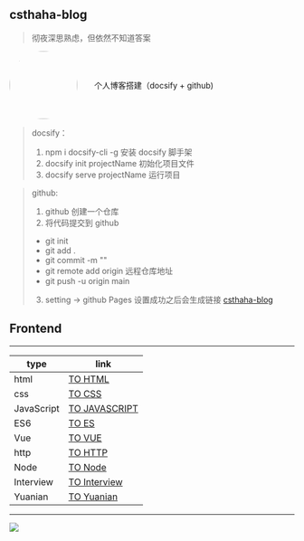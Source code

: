 ## csthaha-blog
> 彻夜深思熟虑，但依然不知道答案
<div style="display: flex; align-items: center;"> 
    <img width="120" height="120" style="border-radius: 50%" src="https://img95.699pic.com/photo/50055/5642.jpg_wh300.jpg"></img> 
    <span style="margin-left: 30px">个人博客搭建（docsify + github)</span>
</div>

<!-- ![coding-dream](https://img95.699pic.com/photo/50055/5642.jpg_wh300.jpg) -->



> docsify：
> 1. npm i docsify-cli -g  安装 docsify 脚手架
> 2. docsify init projectName  初始化项目文件
> 3. docsify serve projectName  运行项目

> github:
> 1. github 创建一个仓库
> 2. 将代码提交到 github
>   - git init
>   - git add .
>   - git commit -m ""
>   - git remote add origin 远程仓库地址
>   - git push -u origin main
> 3. setting -> github Pages 设置成功之后会生成链接 [csthaha-blog](https://csthaha.github.io/csthaha-blog/#/)


## Frontend
---
| type        | link  |
| ----        | ----  |
| html        | [TO HTML](html/html.md) |
| css         | [TO CSS](css.md) |
| JavaScript  | [TO JAVASCRIPT](javascript.md) |
| ES6         | [TO ES](es.md) |
| Vue         | [TO VUE](vue.md) |
| http        | [TO HTTP](http.md) |
| Node        | [TO Node](node.md) |
| Interview        | [TO Interview](interview.md) |
| Yuanian        | [TO Yuanian](yuanian/index.md) |
***
    
<img src="https://user-gold-cdn.xitu.io/2020/4/5/1714aa7472319d0b?imageView2/0/w/1280/h/960/format/webp/ignore-error/1"></img> 